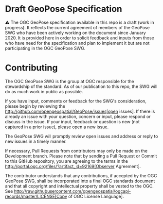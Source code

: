 # Draft GeoPose Specification

⚠️ The OGC GeoPose specification available in this repo is a draft (work in progress). It reflects the current agreement of members of the GeoPose SWG who have been actively working on the document since January 2020. It is provided here in order to solicit feedback and inputs from those who have need for the specification and plan to implement it but are not participating in the OGC GeoPose SWG.

# Contributing
The OGC GeoPose SWG is the group at OGC responsible for the stewardship of the standard. As of our publication to this repo, the SWG will do as much work in public as possible.

If you have input, comments or feedback for the SWG's consideration, please begin by reviewing the http://github.com/opengeospatial/GeoPose/issues[open issues]. If there is already an issue with your question, concern or input, please respond or discuss in the issue. If your input, feedback or question is new (not captured in a prior issue), please open a new issue.

The GeoPose SWG will promptly review open issues and address or reply to new issues in a timely manner.

If necessary, Pull Requests from contributors may only be made on the Development branch. Please note that by sending a Pull Request or Commit to this GitHub repository, you are agreeing to the terms in the http://portal.ogc.org/files/?artifact_id=92169[Observer Agreement].

The contributor understands that any contributions, if accepted by the OGC GeoPose SWG, shall be incorporated into a final OGC standards document and that all copyright and intellectual property shall be vested to the OGC. See http://raw.githubusercontent.com/opengeospatial/ogcapi-records/master/LICENSE[Copy of OGC License Language].
